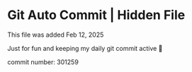 # Git Auto Commit | Hidden File

This file was added Feb 12, 2025

Just for fun and keeping my daily git commit active 🤪

commit number: 301259
